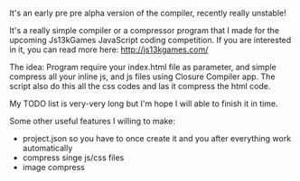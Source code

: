 It's an early pre pre alpha version of the compiler, recently really unstable!

It's a really simple compiler or a compressor program that I made for the upcoming Js13kGames JavaScript coding competition.
If you are interested in it, you can read more here: 
http://js13kgames.com/

The idea:
Program require your index.html file as parameter, and simple compress all your inline js, and js files using Closure Compiler app. 
The script also do this all the css codes and las it compress the html code.  

My TODO list is very-very long but I'm hope I will able to finish it in time.

Some other useful features I willing to make:
- project.json so you have to once create it and you after everything work automatically
- compress singe js/css files
- image compress
